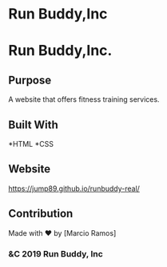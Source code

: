 # Run Buddy,Inc
# Run Buddy,Inc.

## Purpose
A website that offers fitness training services.

## Built With 
*HTML
*CSS

## Website 
https://jump89.github.io/runbuddy-real/

## Contribution
Made with ❤️ by [Marcio Ramos]

### &C 2019 Run Buddy, Inc
